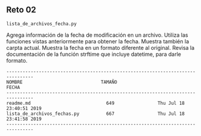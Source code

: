 ## Reto 02

`lista_de_archivos_fecha.py`

Agrega información de la fecha de modificación en un archivo. Utiliza las funciones vistas anteriormente para obtener la fecha. Muestra también la carpta actual.
Muestra la fecha en un formato diferente al original. Revisa la documentación de la función strftime que incluye datetime, para darle formato.

```
--------------------------------------------------------------------------------
NOMBRE                             TAMAÑO                                  FECHA
--------------------------------------------------------------------------------
readme.md                            649                Thu Jul 18 23:40:51 2019
lista_de_archivos_fechas.py          667                Thu Jul 18 23:41:58 2019
--------------------------------------------------------------------------------
```
